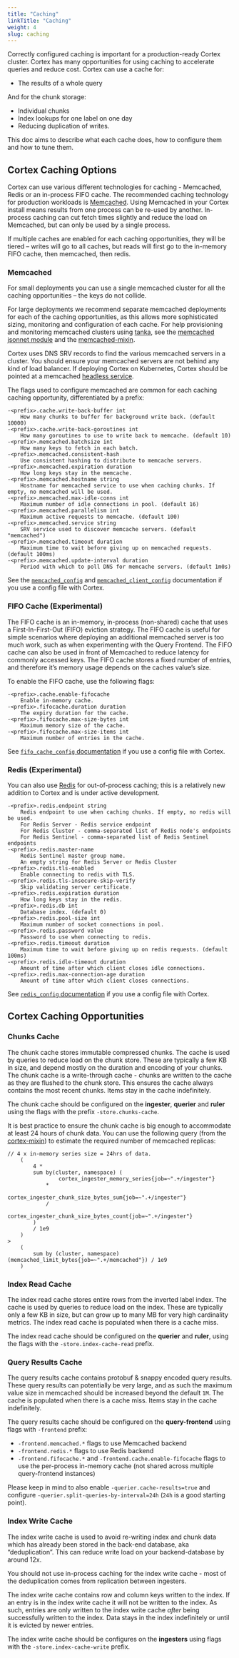 ```yaml
---
title: "Caching"
linkTitle: "Caching"
weight: 4
slug: caching
---
```


Correctly configured caching is important for a production-ready Cortex cluster.
Cortex has many opportunities for using caching to accelerate queries and reduce cost.  Cortex can use a cache for:

* The results of a whole query

And for the chunk storage:

* Individual chunks
* Index lookups for one label on one day
* Reducing duplication of writes.

This doc aims to describe what each cache does, how to configure them and how to tune them.

## Cortex Caching Options

Cortex can use various different technologies for caching - Memcached, Redis or an in-process FIFO cache.
The recommended caching technology for production workloads is [Memcached](https://memcached.org/).
Using Memcached in your Cortex install means results from one process can be re-used by another.
In-process caching can cut fetch times slightly and reduce the load on Memcached, but can only be used by a single process.

If multiple caches are enabled for each caching opportunities, they will be tiered – writes will go to all caches, but reads will first go to the in-memory FIFO cache, then memcached, then redis.

### Memcached

For small deployments you can use a single memcached cluster for all the caching opportunities – the keys do not collide.

For large deployments we recommend separate memcached deployments for each of the caching opportunities, as this allows more sophisticated sizing, monitoring and configuration of each cache.
For help provisioning and monitoring memcached clusters using [tanka](https://github.com/grafana/tanka), see the [memcached jsonnet module](https://github.com/grafana/jsonnet-libs/tree/master/memcached) and the [memcached-mixin](https://github.com/grafana/jsonnet-libs/tree/master/memcached-mixin).

Cortex uses DNS SRV records to find the various memcached servers in a cluster.
You should ensure your memcached servers are not behind any kind of load balancer.
If deploying Cortex on Kubernetes, Cortex should be pointed at a memcached [headless service](https://kubernetes.io/docs/concepts/services-networking/service/#headless-services).

The flags used to configure memcached are common for each caching caching opportunity, differentiated by a prefix:

```
-<prefix>.cache.write-back-buffer int
    How many chunks to buffer for background write back. (default 10000)
-<prefix>.cache.write-back-goroutines int
    How many goroutines to use to write back to memcache. (default 10)
-<prefix>.memcached.batchsize int
    How many keys to fetch in each batch.
-<prefix>.memcached.consistent-hash
    Use consistent hashing to distribute to memcache servers.
-<prefix>.memcached.expiration duration
    How long keys stay in the memcache.
-<prefix>.memcached.hostname string
    Hostname for memcached service to use when caching chunks. If empty, no memcached will be used.
-<prefix>.memcached.max-idle-conns int
    Maximum number of idle connections in pool. (default 16)
-<prefix>.memcached.parallelism int
    Maximum active requests to memcache. (default 100)
-<prefix>.memcached.service string
    SRV service used to discover memcache servers. (default "memcached")
-<prefix>.memcached.timeout duration
    Maximum time to wait before giving up on memcached requests. (default 100ms)
-<prefix>.memcached.update-interval duration
    Period with which to poll DNS for memcache servers. (default 1m0s)
```

See the [`memcached_config`](../configuration/config-file-reference.md#memcached_config) and [`memcached_client_config`](../configuration/config-file-reference.md#memcached_client_config) documentation if you use a config file with Cortex.

### FIFO Cache (Experimental)

The FIFO cache is an in-memory, in-process (non-shared) cache that uses a First-In-First-Out (FIFO) eviction strategy.
The FIFO cache is useful for simple scenarios where deploying an additional memcached server is too much work, such as when experimenting with the Query Frontend.
The FIFO cache can also be used in front of Memcached to reduce latency for commonly accessed keys.
The FIFO cache stores a fixed number of entries, and therefore it’s memory usage depends on the caches value’s size.

To enable the FIFO cache, use the following flags:

```
-<prefix>.cache.enable-fifocache
    Enable in-memory cache.
-<prefix>.fifocache.duration duration
    The expiry duration for the cache.
-<prefix>.fifocache.max-size-bytes int
    Maximum memory size of the cache.
-<prefix>.fifocache.max-size-items int
    Maximum number of entries in the cache.
```

See [`fifo_cache_config` documentation](../configuration/config-file-reference.md#fifo-cache-config) if you use a config file with Cortex.


### Redis (Experimental)

You can also use [Redis](https://redis.io/) for out-of-process caching; this is a relatively new addition to Cortex and is under active development.

```
-<prefix>.redis.endpoint string
    Redis endpoint to use when caching chunks. If empty, no redis will be used.
    For Redis Server - Redis service endpoint
    For Redis Cluster - comma-separated list of Redis node's endpoints
    For Redis Sentinel - comma-separated list of Redis Sentinel endpoints
-<prefix>.redis.master-name
    Redis Sentinel master group name.
    An empty string for Redis Server or Redis Cluster
-<prefix>.redis.tls-enabled
    Enable connecting to redis with TLS.
-<prefix>.redis.tls-insecure-skip-verify
    Skip validating server certificate.
-<prefix>.redis.expiration duration
    How long keys stay in the redis.
-<prefix>.redis.db int
    Database index. (default 0)
-<prefix>.redis.pool-size int
    Maximum number of socket connections in pool.
-<prefix>.redis.password value
    Password to use when connecting to redis.
-<prefix>.redis.timeout duration
    Maximum time to wait before giving up on redis requests. (default 100ms)
-<prefix>.redis.idle-timeout duration
    Amount of time after which client closes idle connections.
-<prefix>.redis.max-connection-age duration
    Amount of time after which client closes connections.
```

See [`redis_config` documentation](../configuration/config-file-reference.md#redis-config) if you use a config file with Cortex.

## Cortex Caching Opportunities

### Chunks Cache

The chunk cache stores immutable compressed chunks.
The cache is used by queries to reduce load on the chunk store.
These are typically a few KB in size, and depend mostly on the duration and encoding of your chunks.
The chunk cache is a write-through cache - chunks are written to the cache as they are flushed to the chunk store.  This ensures the cache always contains the most recent chunks.
Items stay in the cache indefinitely.

The chunk cache should be configured on the **ingester**, **querier** and **ruler** using the flags with the prefix `-store.chunks-cache`.

It is best practice to ensure the chunk cache is big enough to accommodate at least 24 hours of chunk data.
You can use the following query (from the [cortex-mixin](https://github.com/grafana/cortex-jsonnet)) to estimate the required number of memcached replicas:

```promql
// 4 x in-memory series size = 24hrs of data.
    (
        4 *
        sum by(cluster, namespace) (
                cortex_ingester_memory_series{job=~".+/ingester"}
            *
                cortex_ingester_chunk_size_bytes_sum{job=~".+/ingester"}
            /
                cortex_ingester_chunk_size_bytes_count{job=~".+/ingester"}
        )
        / 1e9
    )
>
    (
        sum by (cluster, namespace) (memcached_limit_bytes{job=~".+/memcached"}) / 1e9
    )
```

### Index Read Cache

The index read cache stores entire rows from the inverted label index.
The cache is used by queries to reduce load on the index.
These are typically only a few KB in size, but can grow up to many MB for very high cardinality metrics.
The index read cache is populated when there is a cache miss.

The index read cache should be configured on the **querier** and **ruler**, using the flags with the `-store.index-cache-read` prefix.

### Query Results Cache

The query results cache contains protobuf & snappy encoded query results.
These query results can potentially be very large, and as such the maximum value size in memcached should be increased beyond the default `1M`.
The cache is populated when there is a cache miss.
Items stay in the cache indefinitely.

The query results cache should be configured on the **query-frontend** using flags with `-frontend` prefix:

- `-frontend.memcached.*` flags to use Memcached backend
- `-frontend.redis.*` flags to use Redis backend
- `-frontend.fifocache.*` and `-frontend.cache.enable-fifocache` flags to use the per-process in-memory cache (not shared across multiple query-frontend instances)

Please keep in mind to also enable `-querier.cache-results=true` and configure `-querier.split-queries-by-interval=24h` (`24h` is a good starting point).


### Index Write Cache

The index write cache is used to avoid re-writing index and chunk data which has already been stored in the back-end database, aka “deduplication”.
This can reduce write load on your backend-database by around 12x.

You should not use in-process caching for the index write cache - most of the deduplication comes from replication between ingesters.

The index write cache contains row and column keys written to the index.
If an entry is in the index write cache it will not be written to the index.
As such, entries are only written to the index write cache _after_ being successfully written to the index.
Data stays in the index indefinitely or until it is evicted by newer entries.

The index write cache should be configures on the **ingesters** using flags with the `-store.index-cache-write` prefix.
